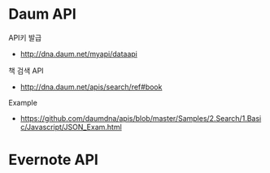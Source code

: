 ﻿# Daum API

API키 발급
- http://dna.daum.net/myapi/dataapi

책 검색 API
- http://dna.daum.net/apis/search/ref#book

Example
- https://github.com/daumdna/apis/blob/master/Samples/2.Search/1.Basic/Javascript/JSON_Exam.html


# Evernote API